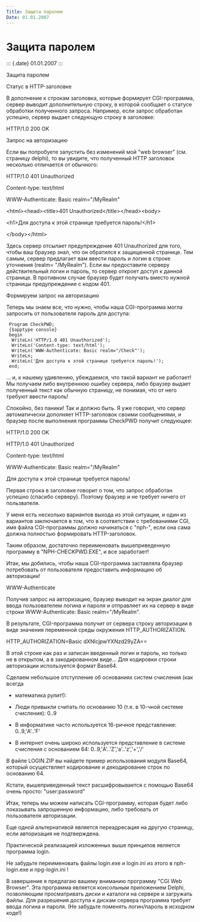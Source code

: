 ```yaml
---
Title: Защита паролем
Date: 01.01.2007
---
```



Защита паролем
==============

::: {.date}
01.01.2007
:::

Защита паролем

Статус в HTTP-заголовке

В дополнение к строкам заголовка, которые формирует CGI-программа,
сервер выводит дополнительную строку, в которой сообщает о статусе
обработки полученного запроса. Например, если запрос обработан успешно,
сервер выдает следующую строку в заголовке:

HTTP/1.0 200 OK

Запрос на авторизацию

Если вы попробуете запустить без изменений мой "web browser" (см.
страницу delphi), то вы увидите, что полученный HTTP заголовок несколько
отличается от обычного:

HTTP/1.0 401 Unauthorized

Content-type: text/html

WWW-Authenticate: Basic realm="/MyRealm"

 

\<html\>\<head\>\<title\>401 Unauthorized\</title\>\</head\>\<body\>

\<h1\>Для доступа к этой странице требуется пароль!\</h1\>

\</body\>\</html\>

Здесь сервер отсылает предупреждение 401 Unauthorized для того, чтобы
ваш браузер знал, что он обратился к защищенной странице. Тем самым,
сервер предлагает вам ввести пароль и логин в строке уточнения (realm=
"/MyRealm"). Если вы предоставите серверу действительный логин и
пароль, то сервер откроет доступ к данной странице. В противном случае
браузер будет получать вместо нужной страницы предупреждение с кодом
401.

 

Формируем запрос на авторизацию

Теперь мы знаем все, что нужно, чтобы наша CGI-программа могла запросить
от пользователя пароль для доступа:

     Program CheckPWD;
     {$apptype console}
     begin
      WriteLn('HTTP/1.0 401 Unauthorized');
      WriteLn('Content-type: text/html');
      WriteLn('WWW-Authenticate: Basic realm="/Check"');
      WriteLn;
      WriteLn('Для доступа к этой странице требуется пароль!');
     end;

 

... и, к нашему удивлению, убеждаемся, что такой вариант не работает!
Мы получаем либо внутреннюю ошибку сервера, либо браузер выдает
полученный текст как обычную страницу, не понимая, что от него требуют
ввести пароль!

Спокойно, без паники! Так и должно быть. Я уже говорил, что сервер
автоматически дополняет HTTP-заголовок своими сообщениями, и браузер
после выполнения программы CheckPWD получит следующее:

HTTP/1.0 200 OK

HTTP/1.0 401 Unauthorized

Content-type: text/html

WWW-Authenticate: Basic realm="/MyRealm"

 

Для доступа к этой странице требуется пароль!

Первая строка в заголовке говорит о том, что запрос обработан успешно
(спасибо серверу). Поэтому браузер и не требует ничего от пользвателя.

У меня есть несколько вариантов выхода из этой ситуации, и один из
вариантов заключается в том, что в соответствии с требованиями CGI, имя
файла CGI-программы должно начинаться с "nph-", если она сама должна
полностью формировать HTTP-заголовок.

 

Таким образом, достаточно переименовать вышеприведенную программу в
"NPH-CHECKPWD.EXE", и все заработает!

 

Итак, мы добились, чтобы наша CGI-программа заставляла браузер
потребовать от пользователя предоставить информацию об авторизации!

 

WWW-Authenticate

Получив запрос на авторизацию, браузер выводит на экран диалог для ввода
пользователем логина и пароля и отправляет их на сервер в виде строки
WWW-Authenticate: Basic realm="/MyRealm".

В результате, CGI-программа получит от сервера строку авторизации в виде
значения переменной среды окружения HTTP\_AUTHORIZATION.

HTTP\_AUTHORIZATION=Basic dXNlcjpwYXNzd29yZA==

В этой строке как раз и записан введенный логин и пароль, но только не в
открытом, а в закодированном виде... Для кодировки строки авторизации
используется формат Base64.

 

Сделаем небольшое отступление об основаниях систем счисления (как всегда
- математика рулит!):

- Люди привыкли считать по основанию 10 (т.е. в 10-чной системе счисления): 0..9

- В информатике часто используется 16-ричное представление: 0..9,\'A\'..\'F\'

- В интернет очень широко используется представление в системе счисления с основанием 64: 0..9,\'A\'..\'Z\',\'a\'..\'z\',\'+\',\'/\'

 

В файле LOGIN.ZIP вы найдете пример использования модуля Base64, который
осуществляет кодирование и декодирование строк по основанию 64.

 

Кстати, вышеприведенный текст расшифровывается с помощью Base64 очень
просто: "user:password"

 

Итак, теперь мы можем написать CGI-программу, которая будет либо
показывать запрошенную информацию, либо требовать от пользователя
авторизации.

Еще одной альтернативой является переадресация на другую страницу, если
авторизация не подтверждена.

 

Практической реализацией изложенных выше принципов является программа
login.

Не забудьте переименовать файлы login.exe и login.ini из этого в
nph-login.exe и npg-login.ini !

 

В завершение я предлагаю вашему вниманию программу "CGI Web Browser".
Эта программа является консольным приложением Delphi, позволяющим
просматривать диски и каталоги на сервере и загружать файлы. Для
разрешения доступа к дискам сервера программа требует ввода логина и
пароля. (Не забудьте поменять логин/пароль в исходном коде!)

 
